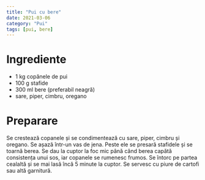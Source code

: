 ```yaml
---
title: "Pui cu bere"
date: 2021-03-06
category: "Pui"
tags: [pui, bere]
---
```


# Ingrediente
* 1 kg copănele de pui
* 100 g stafide
* 300 ml bere (preferabil neagră)
* sare, piper, cimbru, oregano

# Preparare
Se crestează copanele și se condimentează cu sare, piper, cimbru și oregano. Se așază într-un vas de jena. Peste ele se presară stafidele și se toarnă berea. Se dau la cuptor la foc mic până când berea capătă consistența unui sos, iar copanele se rumenesc frumos. Se întorc pe partea cealaltă și se mai lasă încă 5 minute la cuptor. Se servesc cu piure de cartofi sau altă garnitură.
